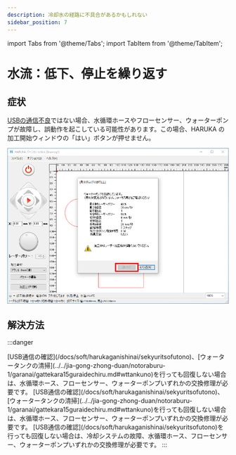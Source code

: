 ```yaml
---
description: 冷却水の経路に不具合があるかもしれない
sidebar_position: 7
---
```


import Tabs from '@theme/Tabs';
import TabItem from '@theme/TabItem';


# 水流：低下、停止を繰り返す

## 症状

[USBの通信不良](/docs/soft/harukaganishinai/sekyuritsofutono)ではない場合、水循環ホースやフローセンサー、ウォーターポンプが故障し、誤動作を起こしている可能性があります。この場合、HARUKA の加工開始ウィンドウの「はい」ボタンが押せません。

![](/assets/img20191021_02.png)

## 解決方法

:::danger
<Tabs>

<TabItem value="HAJIME" label="HAJIME">
[USB通信の確認](/docs/soft/harukaganishinai/sekyuritsofutono)、[ウォータータンクの清掃](../../jia-gong-zhong-duan/notoraburu-1/garanai/gattekara15guraidechiru.md#wttankuno)を行っても回復しない場合は、水循環ホース、フローセンサー、ウォーターポンプいずれかの交換修理が必要です。
</TabItem>

<TabItem value="HAJIME CL1" label="HAJIME CL1">
[USB通信の確認](/docs/soft/harukaganishinai/sekyuritsofutono)、[ウォータータンクの清掃](../../jia-gong-zhong-duan/notoraburu-1/garanai/gattekara15guraidechiru.md#wttankuno)を行っても回復しない場合は、水循環ホース、フローセンサー、ウォーターポンプいずれかの交換修理が必要です。
</TabItem>

<TabItem value="HAJIME CL1 PLUS" label="HAJIME CL1 PLUS">
[USB通信の確認](/docs/soft/harukaganishinai/sekyuritsofutono)を行っても回復しない場合は、冷却システムの故障、水循環ホース、フローセンサー、ウォーターポンプいずれかの交換修理が必要です。
</TabItem>

</Tabs>
:::
